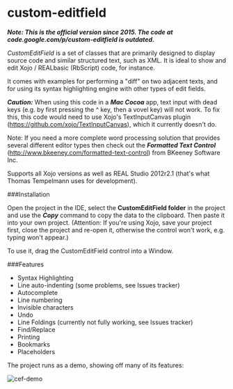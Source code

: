 # custom-editfield

***Note: This is the official version since 2015. The code at code.google.com/p/custom-editfield is outdated.***

*CustomEditField* is a set of classes that are primarily designed to display source code and similar structured text, such as XML. It is ideal to show and edit Xojo / REALbasic (RbScript) code, for instance.

It comes with examples for performing a "diff" on two adjacent texts, and for using its syntax highlighting engine with other types of edit fields.

***Caution:*** When using this code in a ***Mac Cocoa*** app, text input with dead keys (e.g. by first pressing the ^ key, then a vovel key) will not work. To fix this, this code would need to use Xojo's TextInputCanvas plugin (https://github.com/xojo/TextInputCanvas), which it currently doesn't do.

Note: If you need a more complete word processing solution that provides several different editor types then check out the ***Formatted Text Control*** (http://www.bkeeney.com/formatted-text-control) from BKeeney Software Inc.

Supports all Xojo versions as well as REAL Studio 2012r2.1 (that's what Thomas Tempelmann uses for development).

###Installation

Open the project in the IDE, select the **CustomEditField folder** in the project and use the ***Copy*** command to copy the data to the clipboard. Then paste it into your own project. (Attention: If you're using Xojo, save your project first, close the project and re-open it, otherwise the control won't work, e.g. typing won't appear.)

To use it, drag the CustomEditField control into a Window.

###Features
 * Syntax Highlighting
 * Line auto-indenting (some problems, see Issues tracker)
 * Autocomplete
 * Line numbering
 * Invisible characters
 * Undo
 * Line Foldings (currently not fully working, see Issues tracker)
 * Find/Replace
 * Printing
 * Bookmarks
 * Placeholders

The project runs as a demo, showing off many of its features:

![cef-demo](https://cloud.githubusercontent.com/assets/461920/7630988/929d2024-fa3c-11e4-82bb-c78ba6242609.png)
